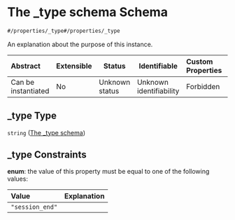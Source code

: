 # The \_type schema Schema

```txt
#/properties/_type#/properties/_type
```

An explanation about the purpose of this instance.


| Abstract            | Extensible | Status         | Identifiable            | Custom Properties | Additional Properties | Access Restrictions | Defined In                                                                                      |
| :------------------ | ---------- | -------------- | ----------------------- | :---------------- | --------------------- | ------------------- | ----------------------------------------------------------------------------------------------- |
| Can be instantiated | No         | Unknown status | Unknown identifiability | Forbidden         | Allowed               | none                | [session_end.schema.json\*](../../../spec/0.0.1/session_end.schema.json "open original schema") |

## \_type Type

`string` ([The \_type schema](session_end-properties-the-_type-schema.md))

## \_type Constraints

**enum**: the value of this property must be equal to one of the following values:

| Value           | Explanation |
| :-------------- | ----------- |
| `"session_end"` |             |
